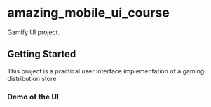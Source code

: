 # amazing_mobile_ui_course

Gamify UI project.

## Getting Started

This project is a practical user interface implementation of a gaming distribution store.

### Demo of the UI
[](assets/images/image1.png)

[](assets/images/image2.png)
